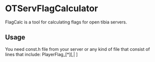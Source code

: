 OTServFlagCalculator
====================

FlagCalc is a tool for calculating flags for open tibia servers.

## Usage
You need const.h file from your server or any kind of file that consist of lines that include: PlayerFlag_[*][,| ]

